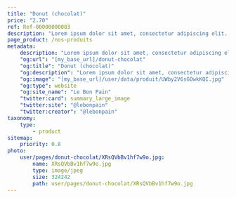 ```yaml
---
title: "Donut (chocolat)"
price: "2.70"
ref: Ref-00000000003
description: "Lorem ipsum dolor sit amet, consectetur adipiscing elit. Vestibulum iaculis maximus lectus a lobortis. Nullam nec mi velit. Praesent non bibendum mauris, ac tincidunt diam. Proin interdum elementum co"
page_product: /nos-produits
metadata:
    description: "Lorem ipsum dolor sit amet, consectetur adipiscing elit. Vestibulum iaculis maximus lectus a lobortis. Nullam nec mi velit. Praesent non bibendum mauris, ac tincidunt diam. Proin interdum elementum co"
    "og:url": "[my_base_url]/donut-chocolat"
    "og:title": "Donut (chocolat)"
    "og:description": "Lorem ipsum dolor sit amet, consectetur adipiscing elit. Vestibulum iaculis maximus lectus a lobortis. Nullam nec mi velit. Praesent non bibendum mauris, ac tincidunt diam. Proin interdum elementum co"
    "og:image": "[my_base_url]/user/data/produit/UWby2V6sGOwkKQI.jpg"
    "og:type": website
    "og:site_name": "Le Bon Pain"
    "twitter:card": summary_large_image
    "twitter:site": "@lebonpain"
    "twitter:creator": "@lebonpain"
taxonomy:
    type:
        - product
sitemap:
    priority: 0.8
photo:
    user/pages/donut-chocolat/XRsQVbBv1hf7w9o.jpg:
        name: XRsQVbBv1hf7w9o.jpg
        type: image/jpeg
        size: 324242
        path: user/pages/donut-chocolat/XRsQVbBv1hf7w9o.jpg
---
```

